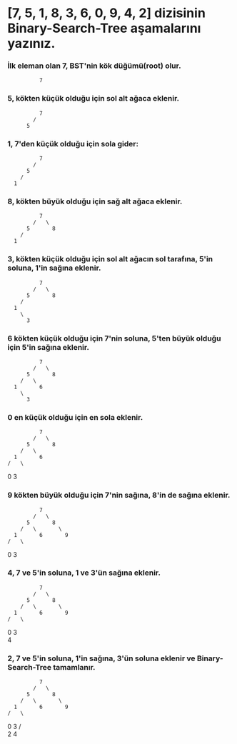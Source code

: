 # [7, 5, 1, 8, 3, 6, 0, 9, 4, 2] dizisinin Binary-Search-Tree aşamalarını yazınız.

### İlk eleman olan 7, BST'nin kök düğümü(root) olur.
              7

### 5, kökten küçük olduğu için sol alt ağaca eklenir.
              7
            /
          5

### 1, 7'den küçük olduğu için sola gider:
              7
            /
          5
        /
      1

### 8, kökten büyük olduğu için sağ alt ağaca eklenir.
              7
            /   \
          5       8
        /
      1

### 3, kökten küçük olduğu için sol alt ağacın sol tarafına, 5'in soluna, 1'in sağına eklenir.
              7
            /   \
          5       8
        /
      1
        \
          3

### 6 kökten küçük olduğu için 7'nin soluna, 5'ten büyük olduğu için 5'in sağına eklenir.
              7
            /   \
          5       8
        /   \
      1       6
        \
          3

### 0 en küçük olduğu için en sola eklenir.
              7
            /   \
          5       8
        /   \
      1       6
    /   \
   0     3

### 9 kökten büyük olduğu için 7'nin sağına, 8'in de sağına eklenir.
              7
            /   \
          5       8
        /   \       \
      1       6       9
    /   \
   0     3

### 4, 7 ve 5'in soluna, 1 ve 3'ün sağına eklenir.
              7
            /   \
          5       8
        /   \       \
      1       6       9
    /   \
   0     3
           \
             4

### 2, 7 ve 5'in soluna, 1'in sağına, 3'ün soluna eklenir ve Binary-Search-Tree tamamlanır.

              7
            /   \
          5       8
        /   \       \
      1       6       9
    /   \
   0     3
       /   \
      2     4
